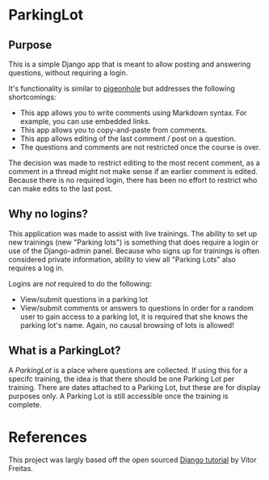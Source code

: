 # ParkingLot

## Purpose

This is a simple Django app that is meant to allow posting and answering questions, without requiring a login.

It's functionality is similar to [pigeonhole](http://pigeonhole.at/) but addresses the following shortcomings:

* This app allows you to write comments using Markdown syntax. For example, you can use embedded links.
* This app allows you to copy-and-paste from comments.
* This app allows editing of the last comment / post on a question.
* The questions and comments are not restricted once the course is over.

The decision was made to restrict editing to the most recent comment, as a comment in a thread might not make sense if
an earlier comment is edited. Because there is no required login, there has been no effort to restrict who can make
edits to the last post.

## Why no logins?

This application was made to assist with live trainings. The ability to set up new trainings (new "Parking lots") is
something that does require a login or use of the Django-admin panel. Because who signs up for trainings is often
considered private information, ability to view all "Parking Lots" also requires a log in.

Logins are _not_ required to do the following:
* View/submit questions in a parking lot
* View/submit comments or answers to questions
In order for a random user to gain access to a parking lot, it is required that she knows the parking lot's name. Again,
no causal browsing of lots is allowed!

## What is a ParkingLot?

A *ParkingLot* is a place where questions are collected. If using this for a specifc training, the idea is that there
should be one Parking Lot per training. There are dates attached to a Parking Lot, but these are for display purposes
only. A Parking Lot is still accessible once the training is complete.

# References

This project was largly based off the open sourced [Django tutorial](https://simpleisbetterthancomplex.com/series/beginners-guide/1.11/) by Vitor Freitas.
